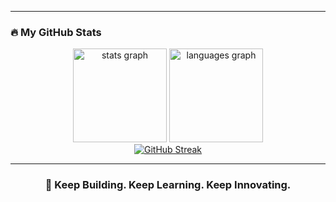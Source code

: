 <!-- <h2 align="left">Hi! I am M Haroon Abbas Khan </h2>
<h3 align="left">I am a Programmer and a Data Scientist, currently studying Computer Science 🎓</h3>

---

<h2 align="left">🔰 Technologies & Tools</h2>

---

<h3 align="left">⭐ Programming Languages</h3>

<div align="left">
  <img src="https://cdn.jsdelivr.net/gh/devicons/devicon/icons/python/python-original.svg" height="40" alt="python logo"  />
  <img width="12" />
  <img src="https://cdn.jsdelivr.net/gh/devicons/devicon/icons/java/java-original.svg" height="40" alt="java logo"  />
</div>

---

<h3 align="left">⭐ Libraries & Frameworks</h3>

<div align="left">
  <img src="https://cdn.jsdelivr.net/gh/devicons/devicon/icons/numpy/numpy-original.svg" height="40" alt="numpy logo" />
  <img width="12" />
  <img src="https://cdn.jsdelivr.net/gh/devicons/devicon/icons/pandas/pandas-original.svg" height="40" alt="pandas logo" />
  <img width="12" />
  <img src="https://cdn.jsdelivr.net/gh/devicons/devicon/icons/flask/flask-original.svg" height="40" alt="flask logo" />
</div>

---

<h3 align="left">⭐ Databases</h3>

<div align="left">
  <img src="https://cdn.jsdelivr.net/gh/devicons/devicon/icons/oracle/oracle-original.svg" height="40" alt="oracle logo"  />
  <img width="12" />
  <img src="https://cdn.jsdelivr.net/gh/devicons/devicon/icons/mysql/mysql-original.svg" height="40" alt="mysql logo"  />
  <img width="12" />
  <img src="https://cdn.jsdelivr.net/gh/devicons/devicon/icons/sqlite/sqlite-original.svg" height="40" alt="sqlite logo" />
</div>

---

<h3 align="left">📊 Tools & Productivity</h3>

<div align="left">
  <img src="https://img.icons8.com/color/48/000000/microsoft-excel-2019--v1.png" height="40" alt="excel logo" />
  <img width="12" />
  <img src="https://img.icons8.com/color/48/000000/power-bi.png" height="40" alt="powerbi logo" />
</div>

---

<h2 align="left">🏅 Certifications</h2>

<div align="left">
  <h4>🎓 Oracle Cloud Infrastructure Certifications</h4>
  <ul>
     <li>✅ OCI <b>AI Foundations Associate  </b></li>
    <li>✅ OCI <b>Generative AI Professional </b></li> 
    <li>✅ OCI <b>Data Science Professional</b></li>
  </ul>
</div>
 -->

---

<h3 align="left">🔥 My GitHub Stats</h3>

<div align="center">
  <img src="https://github-readme-stats.vercel.app/api?username=RealHaroon&show_icons=true&theme=dracula&include_all_commits=true&count_private=true" height="150" alt="stats graph" />
  <img src="https://github-readme-stats.vercel.app/api/top-langs?username=RealHaroon&layout=compact&theme=dracula" height="150" alt="languages graph" />
  <br/>
  <a href="https://git.io/streak-stats">
    <img src="https://github-readme-streak-stats.herokuapp.com?user=RealHaroon&theme=onedark&date_format=M%20j%5B%2C%20Y%5D" alt="GitHub Streak" />
  </a>
</div>

---

<h3 align="center">🚀 Keep Building. Keep Learning. Keep Innovating.</h3>
